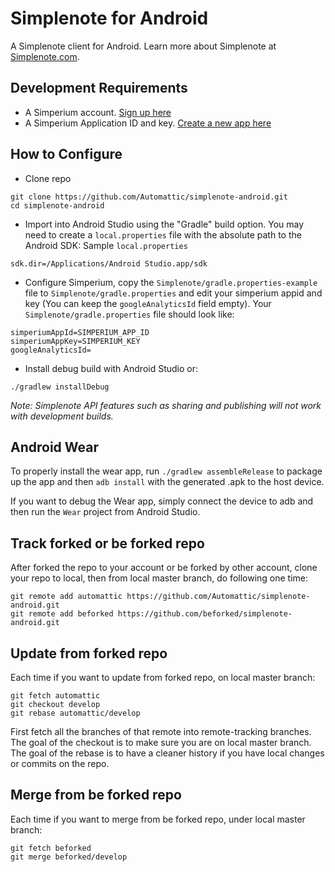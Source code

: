 # Simplenote for Android

A Simplenote client for Android. Learn more about Simplenote at [Simplenote.com](https://simplenote.com).

## Development Requirements
* A Simperium account. [Sign up here](https://simperium.com/signup/)
* A Simperium Application ID and key. [Create a new app here](https://simperium.com/app/new/)

## How to Configure

* Clone repo
```shell
git clone https://github.com/Automattic/simplenote-android.git
cd simplenote-android
```

* Import into Android Studio using the "Gradle" build option. You may need to create a `local.properties` file with the absolute path to the Android SDK:
Sample `local.properties`
```
sdk.dir=/Applications/Android Studio.app/sdk
```

* Configure Simperium, copy the `Simplenote/gradle.properties-example` file to `Simplenote/gradle.properties` and edit your simperium appid and key (You can keep the `googleAnalyticsId` field empty). Your `Simplenote/gradle.properties` file should look like:
```
simperiumAppId=SIMPERIUM_APP_ID
simperiumAppKey=SIMPERIUM_KEY
googleAnalyticsId=
```

* Install debug build with Android Studio or:
```shell
./gradlew installDebug
```

_Note: Simplenote API features such as sharing and publishing will not work with development builds._

## Android Wear

To properly install the wear app, run `./gradlew assembleRelease` to package up the app and then `adb install` with the generated .apk to the host device.

If you want to debug the Wear app, simply connect the device to adb and then run the `Wear` project from Android Studio.

## Track forked or be forked repo
After forked the repo to your account or be forked by other account, clone your repo to local, then from local master branch, do following one time:
```
git remote add automattic https://github.com/Automattic/simplenote-android.git
git remote add beforked https://github.com/beforked/simplenote-android.git
```

## Update from forked repo
Each time if you want to update from forked repo, on local master branch:
```
git fetch automattic
git checkout develop
git rebase automattic/develop
```
First fetch all the branches of that remote into remote-tracking branches.
The goal of the checkout is to make sure you are on local master branch. 
The goal of the rebase is to have a cleaner history if you have local changes or commits on the repo.

## Merge from be forked repo
Each time if you want to merge from be forked repo, under local master branch:
```
git fetch beforked
git merge beforked/develop
```

